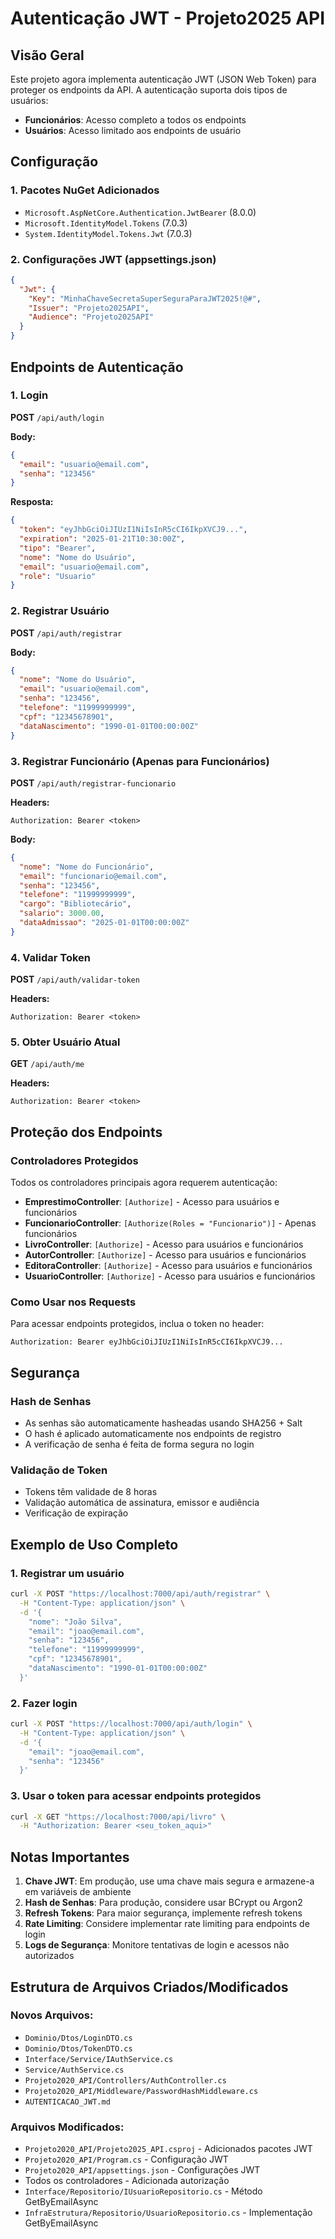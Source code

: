 # Autenticação JWT - Projeto2025 API

## Visão Geral
Este projeto agora implementa autenticação JWT (JSON Web Token) para proteger os endpoints da API. A autenticação suporta dois tipos de usuários:
- **Funcionários**: Acesso completo a todos os endpoints
- **Usuários**: Acesso limitado aos endpoints de usuário

## Configuração

### 1. Pacotes NuGet Adicionados
- `Microsoft.AspNetCore.Authentication.JwtBearer` (8.0.0)
- `Microsoft.IdentityModel.Tokens` (7.0.3)
- `System.IdentityModel.Tokens.Jwt` (7.0.3)

### 2. Configurações JWT (appsettings.json)
```json
{
  "Jwt": {
    "Key": "MinhaChaveSecretaSuperSeguraParaJWT2025!@#",
    "Issuer": "Projeto2025API",
    "Audience": "Projeto2025API"
  }
}
```

## Endpoints de Autenticação

### 1. Login
**POST** `/api/auth/login`

**Body:**
```json
{
  "email": "usuario@email.com",
  "senha": "123456"
}
```

**Resposta:**
```json
{
  "token": "eyJhbGciOiJIUzI1NiIsInR5cCI6IkpXVCJ9...",
  "expiration": "2025-01-21T10:30:00Z",
  "tipo": "Bearer",
  "nome": "Nome do Usuário",
  "email": "usuario@email.com",
  "role": "Usuario"
}
```

### 2. Registrar Usuário
**POST** `/api/auth/registrar`

**Body:**
```json
{
  "nome": "Nome do Usuário",
  "email": "usuario@email.com",
  "senha": "123456",
  "telefone": "11999999999",
  "cpf": "12345678901",
  "dataNascimento": "1990-01-01T00:00:00Z"
}
```

### 3. Registrar Funcionário (Apenas para Funcionários)
**POST** `/api/auth/registrar-funcionario`

**Headers:**
```
Authorization: Bearer <token>
```

**Body:**
```json
{
  "nome": "Nome do Funcionário",
  "email": "funcionario@email.com",
  "senha": "123456",
  "telefone": "11999999999",
  "cargo": "Bibliotecário",
  "salario": 3000.00,
  "dataAdmissao": "2025-01-01T00:00:00Z"
}
```

### 4. Validar Token
**POST** `/api/auth/validar-token`

**Headers:**
```
Authorization: Bearer <token>
```

### 5. Obter Usuário Atual
**GET** `/api/auth/me`

**Headers:**
```
Authorization: Bearer <token>
```

## Proteção dos Endpoints

### Controladores Protegidos
Todos os controladores principais agora requerem autenticação:

- **EmprestimoController**: `[Authorize]` - Acesso para usuários e funcionários
- **FuncionarioController**: `[Authorize(Roles = "Funcionario")]` - Apenas funcionários
- **LivroController**: `[Authorize]` - Acesso para usuários e funcionários
- **AutorController**: `[Authorize]` - Acesso para usuários e funcionários
- **EditoraController**: `[Authorize]` - Acesso para usuários e funcionários
- **UsuarioController**: `[Authorize]` - Acesso para usuários e funcionários

### Como Usar nos Requests

Para acessar endpoints protegidos, inclua o token no header:

```
Authorization: Bearer eyJhbGciOiJIUzI1NiIsInR5cCI6IkpXVCJ9...
```

## Segurança

### Hash de Senhas
- As senhas são automaticamente hasheadas usando SHA256 + Salt
- O hash é aplicado automaticamente nos endpoints de registro
- A verificação de senha é feita de forma segura no login

### Validação de Token
- Tokens têm validade de 8 horas
- Validação automática de assinatura, emissor e audiência
- Verificação de expiração

## Exemplo de Uso Completo

### 1. Registrar um usuário
```bash
curl -X POST "https://localhost:7000/api/auth/registrar" \
  -H "Content-Type: application/json" \
  -d '{
    "nome": "João Silva",
    "email": "joao@email.com",
    "senha": "123456",
    "telefone": "11999999999",
    "cpf": "12345678901",
    "dataNascimento": "1990-01-01T00:00:00Z"
  }'
```

### 2. Fazer login
```bash
curl -X POST "https://localhost:7000/api/auth/login" \
  -H "Content-Type: application/json" \
  -d '{
    "email": "joao@email.com",
    "senha": "123456"
  }'
```

### 3. Usar o token para acessar endpoints protegidos
```bash
curl -X GET "https://localhost:7000/api/livro" \
  -H "Authorization: Bearer <seu_token_aqui>"
```

## Notas Importantes

1. **Chave JWT**: Em produção, use uma chave mais segura e armazene-a em variáveis de ambiente
2. **Hash de Senhas**: Para produção, considere usar BCrypt ou Argon2
3. **Refresh Tokens**: Para maior segurança, implemente refresh tokens
4. **Rate Limiting**: Considere implementar rate limiting para endpoints de login
5. **Logs de Segurança**: Monitore tentativas de login e acessos não autorizados

## Estrutura de Arquivos Criados/Modificados

### Novos Arquivos:
- `Dominio/Dtos/LoginDTO.cs`
- `Dominio/Dtos/TokenDTO.cs`
- `Interface/Service/IAuthService.cs`
- `Service/AuthService.cs`
- `Projeto2020_API/Controllers/AuthController.cs`
- `Projeto2020_API/Middleware/PasswordHashMiddleware.cs`
- `AUTENTICACAO_JWT.md`

### Arquivos Modificados:
- `Projeto2020_API/Projeto2025_API.csproj` - Adicionados pacotes JWT
- `Projeto2020_API/Program.cs` - Configuração JWT
- `Projeto2020_API/appsettings.json` - Configurações JWT
- Todos os controladores - Adicionada autorização
- `Interface/Repositorio/IUsuarioRepositorio.cs` - Método GetByEmailAsync
- `InfraEstrutura/Repositorio/UsuarioRepositorio.cs` - Implementação GetByEmailAsync
